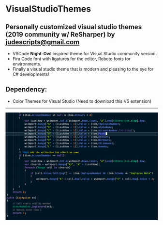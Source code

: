 # VisualStudioThemes
Personally customized visual studio themes (2019 community w/ ReSharper)
by judescripts@gmail.com
---
+ VSCode **Night-Owl** inspired theme for Visual Studio community version. 
+ Fira Code font with ligatures for the editor, Roboto fonts for environments.
+ Finally a visual studio theme that is modern and pleasing to the eye for C# developments! 

## Dependency:
+ Color Themes for Visual Studio (Need to download this VS extension)
---
![sample image](https://github.com/judescripts/VisualStudioThemes/blob/master/VisualStudio/example.PNG)
